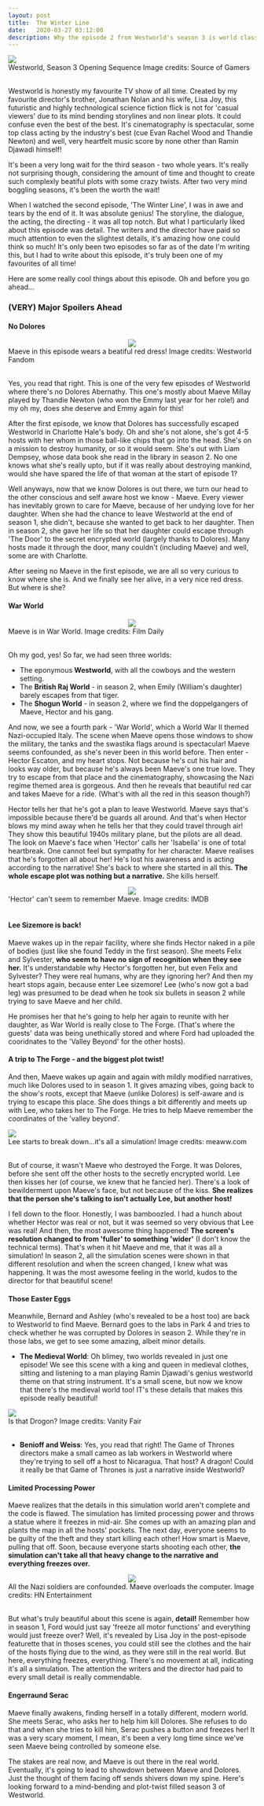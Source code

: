 ```yaml
---
layout: post
title:  The Winter Line
date:   2020-03-27 03:12:00
description: Why the episode 2 from Westworld's season 3 is world class!  
---
```


<div class="img_row">
    <img class="col three" src="{{ site.baseurl }}/assets/img/westworld1.jpg"> 
</div> 

<div class="col three caption">
    Westworld, Season 3 Opening Sequence Image credits: Source of Gamers
</div>
<br>

Westworld is honestly my favourite TV show of all time. Created by my favourite director's brother, Jonathan Nolan and his wife, Lisa Joy, this futuristic and highly technological science fiction flick is not for 'casual viewers' due to its mind bending storylines and non linear plots. It could confuse even the best of the best. It's cinematography is spectacular, some top class acting by the industry's best (cue Evan Rachel Wood and Thandie Newton) and well, very heartfelt music score by none other than Ramin Djawadi himself! 

It's been a very long wait for the third season - two whole years. It's really not surprising though, considering the amount of time and thought to create such complexly beatiful plots with some crazy twists. After two very mind boggling seasons, it's been the worth the wait! 

When I watched the second episode, 'The Winter Line', I was in awe and tears by the end of it. It was absolute genius! The storyline, the dialogue, the acting, the directing - it was all top notch. But what I particularly liked about this episode was detail. The writers and the director have paid so much attention to even the slightest details, it's amazing how one could think so much! It's only been two episodes so far as of the date I'm writing this, but I had to write about this episode, it's truly been one of my favourites of all time! 

Here are some really cool things about this episode. Oh and before you go ahead...

### (VERY) Major Spoilers Ahead 

#### No Dolores
<div class="img_row">
    <center> <img class="responsive" src="{{ site.baseurl }}/assets/img/w2.jpg"> </center>
</div>
<div class="col three caption">
    Maeve in this episode wears a beatiful red dress! Image credits: Westworld Fandom
</div>
<br>

Yes, you read that right. This is one of the very few episodes of Westworld where there's no Dolores Abernathy. This one's mostly about Maeve Millay played by Thandie Newton (who won the Emmy last year for her role!) and my oh my, does she deserve and Emmy again for this! 

After the first episode, we know that Dolores has successfully escaped Westworld in Charlotte Hale's body. Oh and she's not alone, she's got 4-5 hosts with her whom in those ball-like chips that go into the head. She's on a mission to destroy humanity, or so it would seem. She's out with Liam Dempsey, whose data book she read in the library in season 2. No one knows what she's really upto, but if it was really about destroying mankind, would she have spared the life of that woman at the start of episode 1? 

Well anyways, now that we know Dolores is out there, we turn our head to the other conscious and self aware host we know - Maeve. Every viewer has inevitably grown to care for Maeve, because of her undying love for her daughter. When she had the chance to leave Westworld at the end of season 1, she didn't, because she wanted to get back to her daughter. Then in season 2, she gave her life so that her daughter could escape through 'The Door' to the secret encrypted world (largely thanks to Dolores). Many hosts made it through the door, many couldn't (including Maeve) and well, some are with Charlotte. 

After seeing no Maeve in the first episode, we are all so very curious to know where she is. And we finally see her alive, in a very nice red dress. But where is she? 

#### War World 

<div class="img_row">
    <center> <img class="responsive" src="{{ site.baseurl }}/assets/img/w3.webp"> </center>
</div>
<div class="col three caption">
    Maeve is in War World. Image credits: Film Daily
</div>
<br>

Oh my god, yes! So far, we had seen three worlds:
- The eponymous **Westworld**, with all the cowboys and the western setting. 
- The **British Raj World** - in season 2, when Emily (William's daughter) barely escapes from that tiger. 
- The **Shogun World** - in season 2, where we find the doppelgangers of Maeve, Hector and his gang. 

And now, we see a fourth park - 'War World', which a World War II themed Nazi-occupied Italy. The scene when Maeve opens those windows to show the military, the tanks and the swastika flags around is spectacular! Maeve seems confounded, as she's never been in this world before. Then enter - Hector Escaton, and my heart stops. Not because he's cut his hair and looks way older, but because he's always been Maeve's one true love. They try to escape from that place and the cinematography, showcasing the Nazi regime themed area is gorgeous. And then he reveals that beautiful red car and takes Maeve for a ride. (What's with all the red in this season though?)

Hector tells her that he's got a plan to leave Westworld. Maeve says that's impossible because there'd be guards all around. And that's when Hector blows my mind away when he tells her that they could travel through air! They show this beautiful 1940s military plane, but the pilots are all dead. The look on Maeve's face when 'Hector' calls her 'Isabella' is one of total heartbreak. One cannot feel but sympathy for her character. Maeve realises that he's forgotten all about her! He's lost his awareness and is acting according to the narrative! She's back to where she started in all this. **The whole escape plot was nothing but a narrative.** She kills herself.  

<div class="img_row">
    <center> <img class="responsive" src="{{ site.baseurl }}/assets/img/w7.jpg"> </center>
</div>
<div class="col three caption">
    'Hector' can't seem to remember Maeve. Image credits: IMDB
</div>
<br>

#### Lee Sizemore is back! 

Maeve wakes up in the repair facility, where she finds Hector naked in a pile of bodies (just like she found Teddy in the first season). She meets Felix and Sylvester, **who seem to have no sign of recognition when they see her.** It's understandable why Hector's forgotten her, but even Felix and Sylvester? They were real humans, why are they ignoring her? And then my heart stops again, because enter Lee sizemore! Lee (who's now got a bad leg) was presumed to be dead when he took six bullets in season 2 while trying to save Maeve and her child. 

He promises her that he's going to help her again to reunite with her daughter, as War World is really close to The Forge. (That's where the guests' data was being unethically stored and where Ford had uploaded the cooridnates to the 'Valley Beyond' for the other hosts). 

#### A trip to The Forge - and the biggest plot twist! 

And then, Maeve wakes up again and again with mildly modified narratives, much like Dolores used to in season 1. It gives amazing vibes, going back to the show's roots, except that Maeve (unlike Dolores) is self-aware and is trying to escape this place. She does things a bit differently and meets up with Lee, who takes her to The Forge. He tries to help Maeve remember the coordinates of the 'valley beyond'. 

<div class="img_row">
    <img class="col three" src="{{ site.baseurl }}/assets/img/w9.jpeg"> 
</div>
<div class="col three caption">
    Lee starts to break down...it's all a simulation! Image credits: meaww.com
</div>
<br>

But of course, it wasn't Maeve who destroyed the Forge. It was Dolores, before she sent off the other hosts to the secretly encrypted world. Lee then kisses her (of course, we knew that he fancied her). There's a look of bewilderment upon Maeve's face, but not because of the kiss. **She realizes that the person she's talking to isn't actually Lee, but another host!** 

I fell down to the floor. Honestly, I was bamboozled. I had a hunch about whether Hector was real or not, but it was seemed so very obvious that Lee was real! And then, the most awesome thing happened! **The screen's resolution changed to from 'fuller' to something 'wider'** (I don't know the technical terms). That's when it hit Maeve and me, that it was all a simulation! In season 2, all the simulation scenes were shown in that different resolution and when the screen changed, I knew what was happening. It was the most awesome feeling in the world, kudos to the director for that beautiful scene! 

#### Those Easter Eggs
Meanwhile, Bernard and Ashley (who's revealed to be a host too) are back to Westworld to find Maeve. Bernard goes to the labs in Park 4 and tries to check whether he was corrupted by Dolores in season 2. While they're in those labs, we get to see some amazing, albeit minor details. 

- **The Medieval World**: Oh blimey, two worlds revealed in just one episode! We see this scene with a king and queen in medieval clothes, sitting and listening to a man playing Ramin Djawadi's genius westworld theme on that string instrument. It's a small scene, but now we know that there's the medieval world too! IT's these details that makes this episode really beautiful! 

<div class="img_row">
    <img class="col three" src="{{ site.baseurl }}/assets/img/w5.jpg">
</div>
<div class="col three caption">
    Is that Drogon? Image credits: Vanity Fair
</div>
<br>

- **Benioff and Weiss**: Yes, you read that right! The Game of Thrones directors make a small cameo as lab workers in Westworld where they're trying to sell off a host to Nicaragua. That host? A dragon! Could it really be that Game of Thrones is just a narrative inside Westworld? 

#### Limited Processing Power
Maeve realizes that the details in this simulation world aren't complete and the code is flawed. The simulation has limited processing power and throws a statue where it freezes in mid-air. She comes up with an amazing plan and plants the map in all the hosts' pockets. The next day, everyone seems to be guilty of the theft and they start killing each other! How smart is Maeve, pulling that off. Soon, because everyone starts shooting each other, **the simulation can't take all that heavy change to the narrative and everything freezes over.** 

<div class="img_row">
    <center> <img class="responsive" src="{{ site.baseurl }}/assets/img/w8.jpeg"> </center>
</div>
<div class="col three caption">
    All the Nazi soldiers are confounded. Maeve overloads the computer. Image credits: HN Entertainment
</div>
<br>

But what's truly beautiful about this scene is again, **detail!** Remember how in season 1, Ford would just say 'freeze all motor functions' and everything would just freeze over? Well, it's revealed by Lisa Joy in the post-episode featurette that in thoses scenes, you could still see the clothes and the hair of the hosts flying due to the wind, as they were still in the real world. But here, everything freezes, everything. There's no movement at all, indicating it's all a simulation. The attention the writers and the director had paid to every small detail is really commendable. 

#### Engerraund Serac 
Maeve finally awakens, finding herself in a totally different, modern world. She meets Serac, who asks her to help him kill Dolores. She refuses to do that and when she tries to kill him, Serac pushes a button and freezes her! It was a very scary moment, I mean, it's been a very long time since we've seen Maeve being controlled by someone else. 

The stakes are real now, and Maeve is out there in the real world. Eventually, it's going to lead to showdown between Maeve and Dolores. Just the thought of them facing off sends shivers down my spine. Here's looking forward to a mind-bending and plot-twist filled season 3 of Westworld. 

